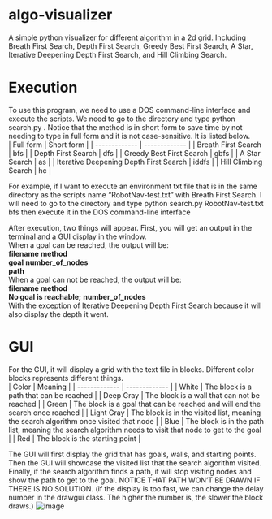# algo-visualizer
A simple python visualizer for different algorithm in a 2d grid. Including Breath First Search, Depth First Search, Greedy Best First Search, A Star, Iterative Deepening Depth First Search, and Hill Climbing Search.  

# Execution
To use this program, we need to use a DOS command-line interface and execute the scripts. We need to go to the directory and type python search.py <filename> <method>. Notice that the method is in short form to save time by not needing to type in full form and it is not case-sensitive. It is listed below.  
| Full form | Short form |
| ------------- | ------------- |
| Breath First Search   | bfs  |
| Depth First Search   | dfs  |
| Greedy Best First Search   | gbfs  |
| A Star Search  | as  |
| Iterative Deepening Depth First Search    | iddfs  |
| Hill Climbing Search  | hc  |
  
For example, if I want to execute an environment txt file that is in the same directory as the scripts name “RobotNav-test.txt” with Breath First Search. I will need to go to the directory and type python search.py RobotNav-test.txt bfs then execute it in the DOS command-line interface  
  
After execution, two things will appear. First, you will get an output in the terminal and a GUI display in the window.  
When a goal can be reached, the output will be:  
**filename** **method**  
**goal** **number_of_nodes**  
**path**  
When a goal can not be reached, the output will be:  
**filename** **method**  
**No goal is reachable;** **number_of_nodes**  
With the exception of Iterative Deepening Depth First Search because it will also display the depth it went.  
# GUI
For the GUI, it will display a grid with the text file in blocks. Different color blocks represents different things.  
| Color | Meaning |
| ------------- | ------------- |
| White   | The block is a path that can be reached  |
| Deep Gray | The block is a wall that can not be reached  |
| Green | The block is a goal that can be reached and will end the search once reached  |
| Light Gray  | The block is in the visited list, meaning the search algorithm once visited that node  |
| Blue | The block is in the path list, meaning the search algorithm needs to visit that node to get to the goal  |
| Red  | The block is the starting point  |

The GUI will first display the grid that has goals, walls, and starting points. Then the GUI will
showcase the visited list that the search algorithm visited. Finally, if the search algorithm
finds a path, it will stop visiting nodes and show the path to get to the goal. NOTICE THAT
PATH WON’T BE DRAWN IF THERE IS NO SOLUTION.
(if the display is too fast, we can change the delay number in the drawgui class. The
higher the number is, the slower the block draws.)
![image](https://github.com/user-attachments/assets/fef9692a-6e41-4059-96b0-d06b54ea69a9)

